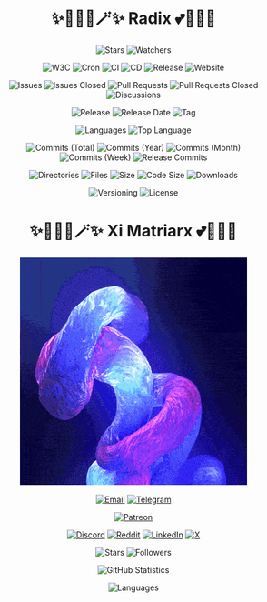 <h1 align="center">✨🧚🏻‍♀️🪄✨ Radix 💕🦄🌈🏰</h1>

<p align="center">
    <img src="https://img.shields.io/github/stars/XiMatriarx/radix?style=flat&label=Stars&labelColor=404040&color=800080" alt="Stars">
    <img src="https://img.shields.io/github/watchers/XiMatriarx/radix?style=flat&label=Watchers&labelColor=404040&color=800080" alt="Watchers">
</p>

<p align="center">
    <img src="https://img.shields.io/w3c-validation/html?targetUrl=https%3A%2F%2Fgithub.com%2FXiMatriarx%2Fradix%2Fblob%2Fmatrix%2Freadme.md&style=flat&label=W3C&labelColor=404040&color=800080" alt="W3C">
    <img src="https://img.shields.io/github/actions/workflow/status/XiMatriarx/radix/cron?style=flat&label=Cron&labelColor=404040&color=800080" alt="Cron">
    <img src="https://img.shields.io/github/actions/workflow/status/XiMatriarx/radix/ci?style=flat&label=CI&labelColor=404040&color=800080" alt="CI">
    <img src="https://img.shields.io/github/actions/workflow/status/XiMatriarx/radix/cd?style=flat&label=CD&labelColor=404040&color=800080" alt="CD">
    <img src="https://img.shields.io/github/actions/workflow/status/XiMatriarx/radix/release?style=flat&label=Release&labelColor=404040&color=800080" alt="Release">
    <img src="https://img.shields.io/website?url=https%3A%2F%2Fximatriarx.io&up_message=Up&up_color=800080&down_message=Down&down_color=008080&style=flat&label=Website&labelColor=404040" alt="Website">
</p>

<p align="center">
    <img src="https://img.shields.io/github/issues-raw/XiMatriarx/radix?style=flat&label=Issues&labelColor=404040&color=800080" alt="Issues">
    <img src="https://img.shields.io/github/issues-closed-raw/XiMatriarx/radix?style=flat&label=Issues%20Closed&labelColor=404040&color=800080" alt="Issues Closed">
    <img src="https://img.shields.io/github/issues-pr-raw/XiMatriarx/radix?style=flat&label=Pull%20Requests&labelColor=404040&color=800080" alt="Pull Requests">
    <img src="https://img.shields.io/github/issues-pr-closed-raw/XiMatriarx/radix?label=Pull%20Requests%20Closed&labelColor=404040&color=800080" alt="Pull Requests Closed">
    <img src="https://img.shields.io/github/discussions/XiMatriarx/radix?style=flat&label=Discussions&labelColor=404040&color=800080" alt="Discussions">
</p>

<p align="center">
    <img src="https://img.shields.io/github/v/release/XiMatriarx/radix?sort=semver&style=flat&label=Release&labelColor=404040&color=800080" alt="Release">
    <img src="https://img.shields.io/github/release-date/XiMatriarx/radix?style=flat&label=Release%20Date&labelColor=404040&color=800080" alt="Release Date">
    <img src="https://img.shields.io/github/v/tag/XiMatriarx/radix?sort=semver&style=flat&label=Tag&labelColor=404040&color=800080" alt="Tag">
</p>

<p align="center">
    <img src="https://img.shields.io/github/languages/count/XiMatriarx/radix?style=flat&label=Languages&labelColor=404040&color=800080" alt="Languages">
    <img src="https://img.shields.io/github/languages/top/XiMatriarx/radix?style=flat&label=Top%20Language&labelColor=404040&color=800080" alt="Top Language">
</p>

<p align="center">
    <img src="https://img.shields.io/github/commit-activity/t/XiMatriarx/radix?style=flat&label=Commits&labelColor=404040&color=800080" alt="Commits (Total)">
    <img src="https://img.shields.io/github/commit-activity/y/XiMatriarx/radix?style=flat&label=Commits&labelColor=404040&color=800080" alt="Commits (Year)">
    <img src="https://img.shields.io/github/commit-activity/m/XiMatriarx/radix?style=flat&label=Commits&labelColor=404040&color=800080" alt="Commits (Month)">
    <img src="https://img.shields.io/github/commit-activity/w/XiMatriarx/radix?style=flat&label=Commits&labelColor=404040&color=800080" alt="Commits (Week)">
    <img src="https://img.shields.io/github/commits-since/XiMatriarx/radix/latest?sort=semver&style=flat&label=Release%20Commits&labelColor=404040&color=800080" alt="Release Commits">
</p>

<p align="center">
    <img src="https://img.shields.io/github/directory-file-count/XiMatriarx/radix?type=dir&style=flat&label=Directories&labelColor=404040&color=800080" alt="Directories">
    <img src="https://img.shields.io/github/directory-file-count/XiMatriarx/radix?type=file&style=flat&label=Files&labelColor=404040&color=800080" alt="Files">
    <img src="https://img.shields.io/github/repo-size/XiMatriarx/radix?style=flat&label=Size&labelColor=404040&color=800080" alt="Size">
    <img src="https://img.shields.io/github/languages/code-size/XiMatriarx/radix?style=flat&label=Code%20Size&labelColor=404040&color=800080" alt="Code Size">
    <img src="https://img.shields.io/github/downloads/XiMatriarx/radix/total?style=flat&label=Downloads&labelColor=404040&color=800080" alt="Downloads">
</p>

<p align="center">
    <img src="https://img.shields.io/badge/Versioning-SemVer-404040?label=Versioning&labelColor=404040&color=800080" alt="Versioning">
    <img src="https://img.shields.io/badge/License-MIT-404040?style=flat&label=License&labelColor=404040&color=800080" alt="License">
</p>

<h1 align="center">✨🧚🏻‍♀️🪄✨ Xi Matriarx 💕🦄🌈🏰</h1>

<p align="center">
    <img src="https://github.com/XiMatriarx/ximatriarx/blob/matrix/fractal.gif">
</p>

<p align="center">
    <a href="mailto:xi@ximatriarx.io"><img src="https://img.shields.io/badge/xi%40ximatriarx.io-404040?style=flat" alt="Email"></a>
    <a href="https://t.me/ximatriarx"><img src="https://img.shields.io/badge/-Telegram-404040?style=flat&logo=Telegram" alt="Telegram"></a>
</p>

<p align="center">
    <a href="https://patreon.com/XiMatriarx" target="_blank"><img src="https://img.shields.io/badge/-Patreon-404040?style=flat&logo=Patreon" alt="Patreon"></a>
</p>

<p align="center">
    <a href="https://discord.gg/XiMatriarx" target="_blank"><img src="https://img.shields.io/discord/XiMatriarx?style=flat&logo=Discord&label=Discord&labelColor=404040&color=800080" alt="Discord"></a>
    <a href="https://www.reddit.com/r/XiMatriarx" target="_blank"><img src="https://img.shields.io/reddit/subreddit-subscribers/XiMatriarx?style=flat&logo=Reddit&label=Reddit&labelColor=404040&color=800080" alt="Reddit"></a>
    <a href="https://linkedin.com/in/XiMatriarx" target="_blank"><img src="https://img.shields.io/badge/-LinkedIn-404040?style=flat&logo=LinkedIn" alt="LinkedIn"></a>
    <a href="https://twitter.com/XiMatriarx" target="_blank"><img src="https://img.shields.io/badge/-X-404040?style=flat&logo=X" alt="X"></a>
</p>

<p align="center">
    <img src="https://img.shields.io/github/stars/XiMatriarx?style=flat&label=Stars&labelColor=404040&color=800080" alt="Stars">
    <img src="https://img.shields.io/github/followers/XiMatriarx?style=flat&label=Followers&labelColor=404040&color=800080" alt="Followers">
</p>

<p align="center">
    <img src="https://github-readme-stats.vercel.app/api?username=XiMatriarx&show=reviews,discussions_started,discussions_answered,prs_merged,prs_merged_percentage&show_icons=true&hide_title=true&hide_border=true&theme=transparent&title_color=ff00ff&text_color=808080&icon_color=ff00ff&border_color=808080&border_radius=8" alt="GitHub Statistics">
</p>

<p align="center">
    <img src="https://github-readme-stats.vercel.app/api/top-langs/?username=XiMatriarx&size_weight=1&count_weight=0&langs_count=10&layout=donut&hide_title=true&hide_border=true&theme=transparent&title_color=ff00ff&text_color=808080&border_color=808080&border_radius=8" alt="Languages">
</p>
